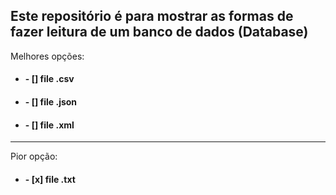 ## Este repositório é para mostrar as formas de fazer leitura de um banco de dados (Database)

Melhores opções:
* #### - [] file .csv
* #### - [] file .json
* #### - [] file .xml

<hr>

Pior opção:
* #### - [x] file .txt
